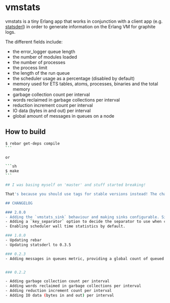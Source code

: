 # vmstats

vmstats is a tiny Erlang app that works in conjunction with a client app (e.g. [statsderl](https://github.com/lpgauth/statsderl)) in order to generate information on the Erlang VM for graphite logs.

The different fields include:
 - the error\_logger queue length
 - the number of modules loaded
 - the number of processes
 - the process limit
 - the length of the run queue
 - the scheduler usage as a percentage (disabled by default)
 - memory used for ETS tables, atoms, processes, binaries and the total memory
 - garbage collection count per interval
 - words reclaimed in garbage collections per interval
 - reduction increment count per interval
 - IO data (bytes in and out) per interval
 - global amount of messages in queues on a node

## How to build

````sh
$ rebar get-deps compile
```

or

```sh
$ make
```

## I was basing myself on 'master' and stuff started breaking!

That's because you should use tags for stable versions instead! The changelog below should let you know what to expect.

## CHANGELOG

### 2.0.0
- Adding the `vmstats_sink` behaviour and making sinks configurable. Since version 2.0.0, `vmstats` doesn't rely on `statsderl` anymore: the sync metrics are written to is now configurable. A sink must implement the `vmstats_sink` behaviour.
- Adding a `key_separator` option to decide the separator to use when composing metric keys.
- Enabling scheduler wall time statistics by default.

### 1.0.0
- Updating rebar
- Updating statsderl to 0.3.5

### 0.2.3
- Adding messages in queues metric, providing a global count of queued up messages in the system.


### 0.2.2

- Adding garbage collection count per interval
- Adding words reclaimed in garbage collections per interval
- Adding reduction increment count per interval
- Adding IO data (bytes in and out) per interval
